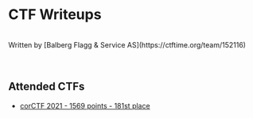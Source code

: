 # CTF Writeups
<br>
Written by [Balberg Flagg & Service AS](https://ctftime.org/team/152116)
<br><br><br>

## Attended CTFs

* [corCTF 2021 - 1569 points - 181st place](https://bf-sgithub.io//CTF-Writeups/corCTF-2021)
